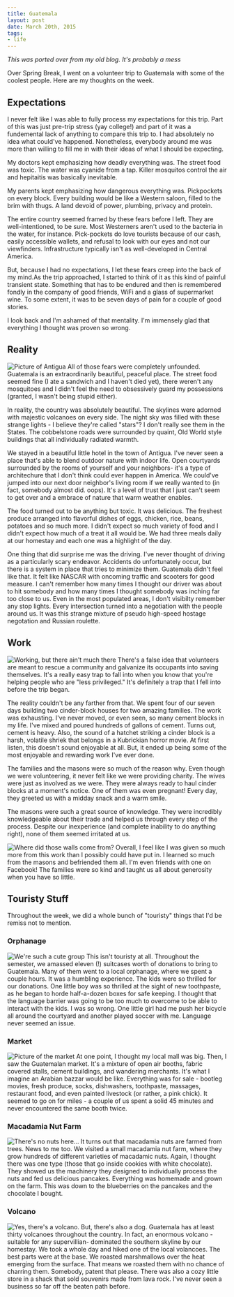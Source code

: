 ```yaml
---
title: Guatemala
layout: post
date: March 20th, 2015
tags:
- life
---
```

*This was ported over from my old blog. It's probably a mess*

Over Spring Break, I went on a volunteer trip to Guatemala with some of the coolest people. Here are my thoughts on the week.

## Expectations
I never felt like I was able to fully process my expectations for this trip. Part of this was just pre-trip stress (yay college!) and part of it was a fundemental lack of anything to compare this trip to. I had absolutely no idea what could've happened. Nonetheless, everybody around me was more than willing to fill me in with their ideas of what I should be expecting.

My doctors kept emphasizing how deadly everything was. The street food was toxic. The water was cyanide from a tap. Killer mosquitos control the air and hepitaitis was basically inevitable.

My parents kept emphasizing how dangerous everything was. Pickpockets on every block. Every building would be like a Western saloon, filled to the brim with thugs. A land devoid of power, plumbing, privacy and protein.

The entire country seemed framed by these fears before I left. They are well-intentioned, to be sure. Most Westerners aren't used to the bacteria in the water, for instance. Pick-pockets do love tourists because of our cash, easily accessible wallets, and refusal to look with our eyes and not our viewfinders. Infrastructure typically isn't as well-developed in Central America. 

But, because I had no expectations, I let these fears creep into the back of my mind.As the trip approached, I started to think of it as this kind of painful transient state. Something that has to be endured and then is remembered fondly in the company of good friends, WiFi and a glass of supermarket wine. To some extent, it was to be seven days of pain for a couple of good stories.

I look back and I'm ashamed of that mentality. I'm immensely glad that everything I thought was proven so wrong.

## Reality
![Picture of Antigua](/images/2015/guatemala/antigua.jpg)
All of those fears were completely unfounded. Guatemala is an extraordinarily beautiful, peaceful place. The street food seemed fine (I ate a sandwich and I haven't died yet), there weren't any mosquitoes and I didn't feel the need to obsessively guard my possessions (granted, I wasn't being stupid either). 

In reality, the country was absolutely beautiful. The skylines were adorned with majestic volcanoes on every side. The night sky was filled with these strange lights - I believe they're called "stars"? I don't really see them in the States. The cobbelstone roads were surrounded by quaint, Old World style buildings that all individually radiated warmth. 

We stayed in a beautiful little hotel in the town of Antigua. I've never seen a place that's able to blend outdoor nature with indoor life. Open courtyards surrounded by the rooms of yourself and your neighbors- it's a type of architechure that I don't think could ever happen in America. We could've jumped into our next door neighbor's living room if we really wanted to (in fact, somebody almost did. oops). It's a level of trust that I just can't seem to get over and a embrace of nature that warm weather enables. 

The food turned out to be anything but toxic. It was delicious. The freshest produce arranged into flavorful dishes of eggs, chicken, rice, beans, potatoes and so much more. I didn't expect so much variety of food and I didn't expect how much of a treat it all would be. We had three meals daily at our homestay and each one was a highlight of the day. 

One thing that did surprise me was the driving. I've never thought of driving as a particularly scary endeavor. Accidents do unfortunately occur, but there is a system in place that tries to minimize them. Guatemala didn't feel like that. It felt like NASCAR with oncoming traffic and scooters for good measure. I can't remember how many times I thought our driver was about to hit somebody and how many times I thought somebody was inching far too close to us. Even in the most populated areas, I don't visibilty remember any stop lights. Every intersection turned into a negotiation with the people around us. It was this strange mixture of pseudo high-speed hostage negotation and Russian roulette. 

## Work
![Working, but there ain't much there](/images/2015/guatemala/work1.jpg)
There's a false idea that volunteers are meant to rescue a community and galvanize its occupants into saving themselves. It's a really easy trap to fall into when you know that you're helping people who are "less privileged." It's definitely a trap that I fell into before the trip began.

The reality couldn't be any farther from that. We spent four of our seven days building two cinder-block houses for two amazing families. The work was exhausting. I've never moved, or even seen, so many cement blocks in my life. I've mixed and poured hundreds of gallons of cement. Turns out, cement is heavy. Also, the sound of a hatchet striking a cinder block is a harsh, volatile shriek that belongs in a Kubrickian horror movie. At first listen, this doesn't sound enjoyable at all. But, it ended up being some of the most enjoyable and rewarding work I've ever done.

The families and the masons were so much of the reason why. Even though we were volunteering, it never felt like we were providing charity. The wives were just as involved as we were. They were always ready to haul cinder blocks at a moment's notice. One of them was even pregnant! Every day, they greeted us with a midday snack and a warm smile. 

The masons were such a great source of knowledge. They were incredibly knowledgeable about their trade and helped us through every step of the process. Despite our inexperience (and complete inability to do anything right), none of them seemed irritated at us.

![Where did those walls come from?](/images/2015/guatemala/work2.jpg)
Overall, I feel like I was given so much more from this work than I possibly could have put in. I learned so much from the masons and befriended them all. I'm even friends with one on Facebook! The families were so kind and taught us all about generosity when you have so little.

## Touristy Stuff
Throughout the week, we did a whole bunch of "touristy" things that I'd be remiss not to mention.

### Orphanage 
![We're such a cute group](/images/2015/guatemala/orphanage.jpg) 
This isn't touristy at all. Throughout the semester, we amassed eleven (!) suitcases worth of donations to bring to Guatemala. Many of them went to a local orphanage, where we spent a couple hours. It was a humbling experience. The kids were so thrilled for our donations. One little boy was so thrilled at the sight of new toothpaste, as he began to horde half-a-dozen boxes for safe keeping. I thought that the language barrier was going to be too much to overcome to be able to interact with the kids. I was so wrong. One little girl had me push her bicycle all around the courtyard and another played soccer with me. Language never seemed an issue.


### Market 
![Picture of the market](/images/2015/guatemala/market.jpg) 
At one point, I thought my local mall was big. Then, I saw the Guatemalan market. It's a mixture of open air booths, fabric covered stalls, cement buildings, and wandering merchants. It's what I imagine an Arabian bazzar would be like. Everything was for sale - bootleg movies, fresh produce, socks, dishwashers, toothpaste, massages, restaurant food, and even painted livestock (or rather, a pink chick). It seemed to go on for miles - a couple of us spent a solid 45 minutes and never encountered the same booth twice.

### Macadamia Nut Farm 
![There's no nuts here...](/images/2015/guatemala/macadamia.jpg)
It turns out that macadamia nuts are farmed from trees. News to me too. We visited a small macadamia nut farm, where they grow hundreds of different varieties of macadamic nuts. Again, I thought there was one type (those that go inside cookies with white chocolate). They showed us the machinery they designed to individually process the nuts and fed us delicious pancakes. Everything was homemade and grown on the farm. This was down to the blueberries on the pancakes and the chocolate I bought.

### Volcano
![Yes, there's a volcano. But, there's also a dog.](/images/2015/guatemala/volcano.jpg)
Guatemala has at least thirty volcanoes throughout the country. In fact, an enormous volcano -suitable for any supervillian- dominated the southern skyline by our homestay. We took a whole day and hiked one of the local volancoes. The best parts were at the base. We roasted marshmallows over the heat emerging from the surface. That means we roasted them with no chance of charring them. Somebody, patent that please. There was also a cozy little store in a shack that sold souvenirs made from lava rock. I've never seen a business so far off the beaten path before.
